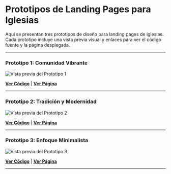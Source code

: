 # Prototipos de Landing Pages para Iglesias

Aquí se presentan tres prototipos de diseño para landing pages de iglesias. Cada prototipo incluye una vista previa visual y enlaces para ver el código fuente y la página desplegada.

---

### Prototipo 1: Comunidad Vibrante

![Vista previa del Prototipo 1](https://i.ibb.co/TDwBqJJr/screen3-3.png)

**[Ver Código](https://github.com/MrMoss12-cmd/espiritudeadoracion1)** | **[Ver Página](https://prototype-1.netlify.app)**

---

### Prototipo 2: Tradición y Modernidad

![Vista previa del Prototipo 2](https://i.ibb.co/DD0HQpnk/screen2-2.png)

**[Ver Código](https://github.com/MrMoss12-cmd/espiritudeadoracion2)** | **[Ver Página](https://prototype-2.netlify.app)**

---

### Prototipo 3: Enfoque Minimalista

![Vista previa del Prototipo 3](https://i.ibb.co/CpSWbmd4/screen1-1.png)

**[Ver Código](https://github.com/MrMoss12-cmd/espiritudeadoracion3)** | **[Ver Página](https://prototype-3.netlify.app)**

---

